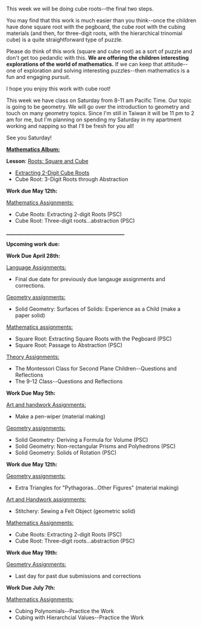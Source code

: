 
This week we will be doing cube roots--the final two steps. 

You may find that this work is much easier than you think--once the children have done square root with the pegboard, the cube root with the cubing materials (and then, for three-digit roots, with the hierarchical trinomial cube) is a quite straightforward type of puzzle. 

Please do think of this work (square and cube root) as a sort of puzzle and don't get too pedandic with this. **We are offering the children interesting explorations of the world of mathematics.** If we can keep that attitude--one of exploration and solving interesting puzzles--then mathematics is a fun and engaging pursuit. 

I hope you enjoy this work with cube root!

This week we have class on Saturday from 8-11 am Pacific Time. Our topic is going to be geometry. We will go over the introduction to geometry and touch on many geometry topics. Since I'm still in Taiwan it will be 11 pm to 2 am for me, but I'm planning on spending my Saturday in my apartment working and napping so that I'll be fresh for you all!

See you Saturday!

[**Mathematics Album:**](https://montessorinorthwest.populiweb.com/router/courseofferings/10738324/lessons/index)

**Lesson**: [Roots: Square and Cube](https://montessorinorthwest.populiweb.com/router/courseofferings/10738324/lessons/12680258/show)

- [Extracting 2-Digit Cube Roots](https://montessorinorthwest.populiweb.com/router/courseofferings/10738324/lessons/12680258/pages/13278453/show)
- Cube Root: 3-Digit Roots through Abstraction

**Work due May 12th:**

[Mathematics Assignments:](https://montessorinorthwest.populiweb.com/router/courseofferings/10738324/assignments/index)

- Cube Roots: Extracting 2-digit Roots (PSC)
- Cube Root: Three-digit roots...abstraction (PSC)

**_______________________________________________**

**Upcoming work due:**

**Work Due April 28th:**

[Language Assignments:](https://montessorinorthwest.populiweb.com/router/courseofferings/10738323/assignments/index)

- Final due date for previously due langauge assignments and corrections. 

[Geometry assignments:](https://montessorinorthwest.populiweb.com/router/courseofferings/10738321/assignments/index)

- Solid Geometry: Surfaces of Solids: Experience as a Child (make a paper solid)

[Mathematics assignments:](https://montessorinorthwest.populiweb.com/router/courseofferings/10738324/assignments/index)

- Square Root: Extracting Square Roots with the Pegboard (PSC)
- Square Root: Passage to Abstraction (PSC)

[Theory Assignments:](https://montessorinorthwest.populiweb.com/router/courseofferings/10738327/assignments/index)

- The Montessori Class for Second Plane Children--Questions and Reflections
- The 9-12 Class--Questions and Reflections

**Work Due May 5th:**

[Art and handwork Assignments:](https://montessorinorthwest.populiweb.com/router/courseofferings/10738318/assignments/index)

- Make a pen-wiper (material making)

[Geometry assignments:](https://montessorinorthwest.populiweb.com/router/courseofferings/10738321/assignments/index)

- Solid Geometry: Deriving a Formula for Volume (PSC)
- Solid Geometry: Non-rectangular Prisms and Polyhedrons (PSC)
- Solid Geometry: Solids of Rotation (PSC)

**Work due May 12th:**

[Geometry assignments:](https://montessorinorthwest.populiweb.com/router/courseofferings/10738321/assignments/index)

- Extra Triangles for "Pythagoras...Other Figures" (material making)

[Art and Handwork assignments:](https://montessorinorthwest.populiweb.com/router/courseofferings/10738318/assignments/index)

- Stitchery: Sewing a Felt Object (geometric solid)

[Mathematics Assignments:](https://montessorinorthwest.populiweb.com/router/courseofferings/10738324/assignments/index)

- Cube Roots: Extracting 2-digit Roots (PSC)
- Cube Root: Three-digit roots...abstraction (PSC)

**Work due May 19th:**

[Geometry Assignments:](https://montessorinorthwest.populiweb.com/router/courseofferings/10738321/assignments/index)

- Last day for past due submissions and corrections

**Work Due July 7th:**

[Mathematics Assignments:](https://montessorinorthwest.populiweb.com/router/courseofferings/10738324/assignments/index)

- Cubing Polynomials--Practice the Work
- Cubing with Hierarchcial Values--Practice the Work